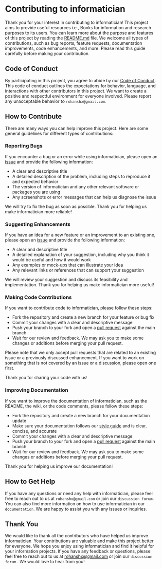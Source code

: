 # Contributing to informatician

Thank you for your interest in contributing to informatician! This project aims to provide useful resources i.e., Books for information and research purposes to its users. You can learn more about the purpose and features of this project by reading the [README.md](README.md) file. We welcome all types of contributions, such as bug reports, feature requests, documentation improvements, code enhancements, and more. Please read this guide carefully before making your contribution.

## Code of Conduct

By participating in this project, you agree to abide by our [Code of Conduct](CODE_OF_CONDUCT.md). This code of conduct outlines the expectations for behavior, language, and interactions with other contributors in this project. We want to create a positive and respectful environment for everyone involved. Please report any unacceptable behavior to `rohanshx@gmail.com`.

## How to Contribute

There are many ways you can help improve this project. Here are some general guidelines for different types of contributions:

### Reporting Bugs

If you encounter a bug or an error while using informatician, please open an [issue](https://github.com/informatixian/informatician/issues/new) and provide the following information:

- A clear and descriptive title
- A detailed description of the problem, including steps to reproduce it and expected behavior
- The version of informatician and any other relevant software or packages you are using
- Any screenshots or error messages that can help us diagnose the issue

We will try to fix the bug as soon as possible. Thank you for helping us make informatician more reliable!

### Suggesting Enhancements

If you have an idea for a new feature or an improvement to an existing one, please open an [issue](https://github.com/informatixian/informatician/issues/new) and provide the following information:

- A clear and descriptive title
- A detailed explanation of your suggestion, including why you think it would be useful and how it would work
- Any examples or mock-ups that can illustrate your idea
- Any relevant links or references that can support your suggestion

We will review your suggestion and discuss its feasibility and implementation. Thank you for helping us make informatician more useful!

### Making Code Contributions

If you want to contribute code to informatician, please follow these steps:

- Fork the repository and create a new branch for your feature or bug fix
- Commit your changes with a clear and descriptive message
- Push your branch to your fork and open a [pull request](https://github.com/informatixian/informatician/pulls) against the main branch
- Wait for our review and feedback. We may ask you to make some changes or additions before merging your pull request.

Please note that we only accept pull requests that are related to an existing issue or a previously discussed enhancement. If you want to work on something that is not covered by an issue or a discussion, please open one first.

Thank you for sharing your code with us!

### Improving Documentation

If you want to improve the documentation of informatician, such as the README, the wiki, or the code comments, please follow these steps:

- Fork the repository and create a new branch for your documentation update
- Make sure your documentation follows our [style guide](STYLE_GUIDE.md) and is clear, concise, and accurate
- Commit your changes with a clear and descriptive message
- Push your branch to your fork and open a [pull request](https://github.com/informatixian/informatician/pulls) against the main branch
- Wait for our review and feedback. We may ask you to make some changes or additions before merging your pull request.

Thank you for helping us improve our documentation!

## How to Get Help

If you have any questions or need any help with informatician, please feel free to reach out to us at `rohanshx@gmail.com` or join our `discussion forum`. You can also find more information on how to use informatician in our `documentation`. We are happy to assist you with any issues or inquiries.

## Thank You

We would like to thank all the contributors who have helped us improve informatician. Your contributions are valuable and make this project better for everyone. We hope you enjoy using informatician and find it helpful for your information projects. If you have any feedback or questions, please feel free to reach out to us at rohanshx@gmail.com or join our `discussion forum` . We would love to hear from you!